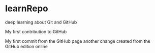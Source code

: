# learnRepo

deep learning about Git and GitHub

My first contribution to GitHub

My first commit from the GitHub page
another change created from the GitHub edition online
